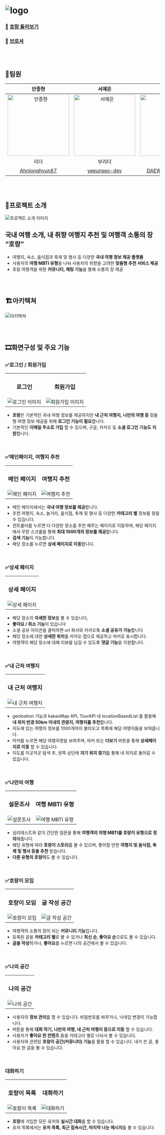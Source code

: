 # ![logo](/public/assets/images/readme/HoRang.png)

### 🔗 [호랑 둘러보기](https://horang2.vercel.app/)

### 🔗 [브로셔](https://react5thbrochure.oopy.io/0e2b4a9a-e5a7-4491-b2db-91413d002ccb)

<br/><br/>

## 🐯팀원

|                                                                                                안종현                                                                                                |                                                                                               서예은                                                                                                |                                                                                                양대우                                                                                                 |                                                                                             김지환                                                                                              |                                                                                             김운성                                                                                              |                                                                                                                          이지원                                                                                                                          |
| :--------------------------------------------------------------------------------------------------------------------------------------------------------------------------------------------------: | :-------------------------------------------------------------------------------------------------------------------------------------------------------------------------------------------------: | :---------------------------------------------------------------------------------------------------------------------------------------------------------------------------------------------------: | :---------------------------------------------------------------------------------------------------------------------------------------------------------------------------------------------: | :---------------------------------------------------------------------------------------------------------------------------------------------------------------------------------------------: | :------------------------------------------------------------------------------------------------------------------------------------------------------------------------------------------------------------------------------------------------------: |
| <div style="width: 200px; height: 200px; overflow: hidden;"><img src="https://avatars.githubusercontent.com/Ahnjonghyun87" style="width: 100%; height: 100%; object-fit: cover;" alt="안종현"></div> | <div style="width: 200px; height: 200px; overflow: hidden;"><img src="https://avatars.githubusercontent.com/yeeunseo-dev" style="width: 100%; height: 100%; object-fit: cover;" alt="서예은"></div> | <div style="width: 200px; height: 200px; overflow: hidden;"><img src="https://avatars.githubusercontent.com/DAEWOOYANG0310" style="width: 100%; height: 100%; object-fit: cover;" alt="양대우"></div> | <div style="width: 200px; height: 200px; overflow: hidden;"><img src="https://avatars.githubusercontent.com/RingKim1" style="width: 100%; height: 100%; object-fit: cover;" alt="김지환"></div> | <div style="width: 200px; height: 200px; overflow: hidden;"><img src="https://avatars.githubusercontent.com/host2024" style="width: 100%; height: 100%; object-fit: cover;" alt="김운성"></div> | <div style="width: 200px; height: 200px; overflow: hidden;"><img src="https://crjcsxutfsroqsqumefz.supabase.co/storage/v1/object/public/profiles/public/horang_typography.png" style="width: 100%; height: 100%; object-fit: cover;" alt="이지원"></div> |
|                                                                                                 리더                                                                                                 |                                                                                               부리더                                                                                                |                                                                                                 팀원                                                                                                  |                                                                                              팀원                                                                                               |                                                                                              팀원                                                                                               |                                                                                                                         디자이너                                                                                                                         |
|                                                                          [Ahnjonghyun87](https://github.com/Ahnjonghyun87)                                                                           |                                                                           [yeeunseo-dev](https://github.com/yeeunseo-dev)                                                                           |                                                                          [DAEWOOYANG0310](https://github.com/DAEWOOYANG0310)                                                                          |                                                                             [RingKim1](https://github.com/RingKim1)                                                                             |                                                                             [host2024](https://github.com/host2024)                                                                             |                                                                                                                        [이지원]()                                                                                                                        |

<br/><br/>

## 📢프로젝트 소개

![프로젝트 소개 이미지](/public/assets/images/readme/image-1.png)

## 국내 여행 소개, 내 취향 여행지 추천 및 여행객 소통의 장 **“호랑”**

- 여행지, 숙소, 음식점과 축제 및 행사 등 다양한 **국내 여행 정보 제공 플랫폼**
- 사용자의 **여행 MBTI 유형**을 나눠 사용자의 취향을 고려한 **맞춤형 추천 서비스 제공**
- 호랑 여행객을 위한 **커뮤니티, 채팅 기능**을 통해 소통의 장 제공

<br/><br/>

## 🏗️아키텍쳐

![아키텍쳐](/public/assets/images/readme/image.png)

<br/><br/>

## 🎞️화면구성 및 주요 기능

### ✅로그인 / 회원가입

<table style="width: 100%; border-collapse: collapse;">
    <tr>
        <td style="text-align: center;">
            <h3>로그인</h3>
        </td>
        <td style="text-align: center;">
            <h3>회원가입</h3>
        </td>
    </tr>
    <tr>
        <td style="text-align: center;">
            <img src="/public/assets/images/readme/image-2.png" alt="로그인 이미지" style="max-width: 100%; height: auto;">
        </td>
        <td style="text-align: center;">
            <img src="/public/assets/images/readme/image-3.png" alt="회원가입 이미지" style="max-width: 100%; height: auto;">
        </td>
    </tr>
</table>

- **호랑**은 기본적인 국내 여행 정보를 제공하지만 **내 근처 여행지, 나만의 여행 등** 맞춤형 여행 정보 제공을 위해 **로그인 기능이 필요**합니다.
- 기본적인 **이메일 주소로 가입** 할 수 있으며, 구글, 카카오 등 **소셜 로그인 기능도 지원**합니다.

<br/>

### ✅메인페이지, 여행지 추천

<table style="width: 100%; border-collapse: collapse;">
    <tr>
        <td style="text-align: center;">
            <h3>메인 페이지</h3>
        </td>
        <td style="text-align: center;">
            <h3>여행지 추천</h3>
        </td>
    </tr>
    <tr>
        <td style="text-align: center;">
            <img src="/public/assets/images/readme/image-4.png" alt="메인 페이지" style="max-width: 100%; height: auto;">
        </td>
        <td style="text-align: center;">
            <img src="/public/assets/images/readme/image-5.png" alt="여행지 추천" style="max-width: 100%; height: auto;">
        </td>
    </tr>
</table>

- 메인 페이지에서는 **국내 여행 정보를 제공**합니다.
- 추천 여행지, 숙소, 놀거리, 음식점, 축제 및 행사 등 다양한 **카테고리 별** 정보를 찾을 수 있습니다.
- 컨트롤러를 누르면 더 다양한 장소를 추천 해주는 페이지로 이동하며, 해당 페이지에서 무한 스크롤을 통해 **최대 1000개의 정보를 제공**합니다.
- **검색 기능**이 가능합니다.
- 해당 장소를 누르면 **상세 페이지로 이동**합니다.

<br/>

### ✅상세 페이지

<table style="width: 100%; border-collapse: collapse;">
    <tr>
        <td style="text-align: center;">
            <h3>상세 페이지</h3>
        </td>
    </tr>
    <tr>
        <td style="text-align: center;">
            <img src="/public/assets/images/readme/image-6.png" alt="상세 페이지" style="max-width: 100%; height: auto;">
        </td>
    </tr>
</table>

- 해당 장소의 **자세한 정보**를 볼 수 있습니다,
- **좋아요 / 취소 기능**이 있습니다
- 소셜 공유 아이콘을 클릭하면 url 복사와 카카오톡 **소셜 공유가 가능**합니다
- 해당 장소에 대한 **상세한 위치**를 카카오 맵으로 제공하고 마커로 표시합니다.
- 여행객이 해당 장소에 대해 리뷰를 남길 수 있도록 **댓글 기능**을 지원합니다.

<br/>

### ✅내 근처 여행지

<table style="width: 100%; border-collapse: collapse;">
    <tr>
        <td style="text-align: center;">
            <h3>내 근처 여행지</h3>
        </td>
    </tr>
    <tr>
        <td style="text-align: center;">
            <img src="/public/assets/images/readme/image-7.png" alt="내 근처 여행지" style="max-width: 100%; height: auto;">
        </td>
    </tr>
</table>

- geoloation 기능과 kakaoMap API, TourAPI 내 locationBasedList 를 활용해 **내 위치 반경 50km 이내의 관광지, 여행지를 추천**합니다.
- 지도에 있는 여행지 정보를 1000개까지 불러오고 목록에 해당 여행지들을 보여줍니다.
- 마커를 누르면 해당 여행지명을 보여주며, 마커 또는 **더보기** 버튼을 통해 **상세페이지로 이동** 할 수 있습니다.
- 지도를 이곳저곳 탐색 후, 왼쪽 상단에 **자기 위치 찾기**를 통해 내 위치로 돌아갈 수 있습니다.

<br/>

### ✅나만의 여행

<table style="width: 100%; border-collapse: collapse;">
    <tr>
        <td style="text-align: center;">
            <h3>설문조사</h3>
        </td>
        <td style="text-align: center;">
            <h3>여행 MBTI 유형</h3>
        </td>
    </tr>
    <tr>
        <td style="text-align: center;">
            <img src="/public/assets/images/readme/image-8.png" alt="설문조사" style="max-width: 100%; height: auto;">
        </td>
        <td style="text-align: center;">
            <img src="/public/assets/images/readme/image-9.png" alt="여행 MBTI 유형" style="max-width: 100%; height: auto;">
        </td>
    </tr>
</table>

- 심리테스트와 같이 간단한 질문을 통해 **여행객의 여행 MBTI를 호랑이 유형으로 정의**해줍니다.
- 해당 유형에 따라 **호랑이 스토리**를 볼 수 있으며, 좋아할 만한 **여행지 및 음식점, 축제 및 행사 등을 추천** 받습니다.
- **다른 유형의 호랑이**도 볼 수 있습니다.

<br/>

### ✅호랑이 모임

<table style="width: 100%; border-collapse: collapse;">
    <tr>
        <td style="text-align: center;">
            <h3>호랑이 모임</h3>
        </td>
        <td style="text-align: center;">
            <h3>글 작성 공간</h3>
        </td>
    </tr>
    <tr>
        <td style="text-align: center;">
            <img src="/public/assets/images/readme/image-10.png" alt="호랑이 모임" style="max-width: 100%; height: auto;">
        </td>
        <td style="text-align: center;">
            <img src="/public/assets/images/readme/image-11.png" alt="글 작성 공간" style="max-width: 100%; height: auto;">
        </td>
    </tr>
</table>

- 여행객의 소통의 장이 되는 **커뮤니티 기능**입니다.
- 등록된 글을 **카테고리 별**로 볼 수 있거나 **최신 순, 좋아요 순**으로도 볼 수 있습니다.
- **글을 작성**하거나, **좋아요**를 누르면 나의 공간에서 볼 수 있습니다.

<br/>

### ✅나의 공간

<table style="width: 100%; border-collapse: collapse;">
    <tr>
        <td style="text-align: center;">
            <h3>나의 공간</h3>
        </td>
    </tr>
    <tr>
        <td style="text-align: center;">
            <img src="/public/assets/images/readme/image-12.png" alt="나의 공간" style="max-width: 100%; height: auto;">
        </td>
    </tr>
</table>

- 사용자의 **정보 관리**를 할 수 있습니다. 비밀번호를 바꾸거나, 닉네임 변경이 가능합니다.
- 버튼을 통해 **대화 하기, 나만의 여행, 내 근처 여행지 등으로 이동** 할 수 있습니다.
- 사용자가 **좋아요 한 컨텐츠** 들을 카테고리 별로 나눠서 볼 수 있습니다.
- 사용자와 관련된 **호랑이 공간(커뮤니티) 기능**을 활용 할 수 있습니다. 내가 쓴 글, 좋아요 한 글을 볼 수 있습니다.

<br/>

### 대화하기

<table style="width: 100%; border-collapse: collapse;">
    <tr>
        <td style="text-align: center;">
            <h3>호랑이 목록</h3>
        </td>
        <td style="text-align: center;">
            <h3>대화하기</h3>
        </td>
    </tr>
    <tr>
        <td style="text-align: center;">
            <img src="/public/assets/images/readme/image-13.png" alt="호랑이 목록" style="max-width: 100%; height: auto;">
        </td>
        <td style="text-align: center;">
            <img src="/public/assets/images/readme/image-14.png" alt="대화하기" style="max-width: 100%; height: auto;">
        </td>
    </tr>
</table>

- **호랑**에 가입한 모든 유저와 **실시간 대화**를 할 수 있습니다.
- 유저 목록에서는 **유저 목록, 최근 접속시간, 마지막 나눈 메시지**를 볼 수 있습니다.

<br/><br/>

